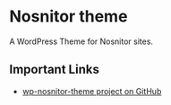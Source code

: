 # Nosnitor theme
A WordPress Theme for Nosnitor sites.

## Important Links
* [wp-nosnitor-theme project on GitHub](https://github.com/jsblock78/wp-nosnitor-theme)